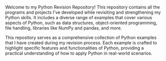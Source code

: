 Welcome to my Python Revision Repository! This repository contains all the programs and projects I've developed while revisiting and strengthening my Python skills. It includes a diverse range of examples that cover various aspects of Python, such as data structures, object-oriented programming, file handling, libraries like NumPy and pandas, and more.

This repository serves as a comprehensive collection of Python examples that I have created during my revision process. Each example is crafted to highlight specific features and functionalities of Python, providing a practical understanding of how to apply Python in real-world scenarios.

